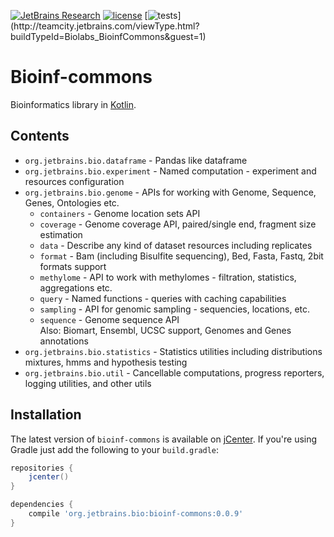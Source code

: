 [![JetBrains Research](https://jb.gg/badges/research.svg)](https://confluence.jetbrains.com/display/ALL/JetBrains+on+GitHub)
[![license](https://img.shields.io/github/license/mashape/apistatus.svg)](https://opensource.org/licenses/MIT)
[![tests](http://teamcity.jetbrains.com/app/rest/builds/buildType:(id:Biolabs_BioinfCommons)/statusIcon.svg)](http://teamcity.jetbrains.com/viewType.html?buildTypeId=Biolabs_BioinfCommons&guest=1)

Bioinf-commons
==============
Bioinformatics library in [Kotlin](https://kotlinlang.org).

Contents
--------

* `org.jetbrains.bio.dataframe` - Pandas like dataframe
* `org.jetbrains.bio.experiment` - Named computation - experiment and resources configuration
* `org.jetbrains.bio.genome` - APIs for working with Genome, Sequence, Genes, Ontologies etc.
    * `containers` - Genome location sets API
    * `coverage` - Genome coverage API, paired/single end, fragment size estimation
    * `data` - Describe any kind of dataset resources including replicates
    * `format` - Bam (including Bisulfite sequencing), Bed, Fasta, Fastq, 2bit formats support
    * `methylome` - API to work with methylomes - filtration, statistics, aggregations etc.
    * `query` - Named functions - queries with caching capabilities
    * `sampling` - API for genomic sampling - sequencies, locations, etc.
    * `sequence` - Genome sequence API<br/>
      Also: Biomart, Ensembl, UCSC support, Genomes and Genes annotations
* `org.jetbrains.bio.statistics` - Statistics utilities including distributions mixtures, hmms and hypothesis testing
* `org.jetbrains.bio.util` - Cancellable computations, progress reporters, logging utilities, and other utils

Installation
------------

The latest version of `bioinf-commons` is available on [jCenter](https://bintray.com/bintray/jcenter). If you're using
Gradle just add the following to your `build.gradle`:

```gradle
repositories {
    jcenter()
}

dependencies {
    compile 'org.jetbrains.bio:bioinf-commons:0.0.9'
}
```
